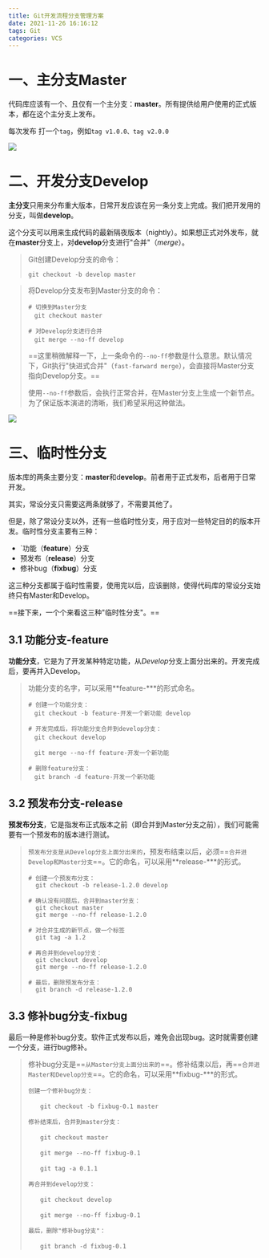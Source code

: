 ```yaml
---
title: Git开发流程分支管理方案
date: 2021-11-26 16:16:12
tags: Git
categories: VCS
---
```


# 一、主分支Master

代码库应该有一个、且仅有一个主分支：**master**。所有提供给用户使用的正式版本，都在这个主分支上发布。

每次发布 打一个`tag`，例如`tag v1.0.0、tag v2.0.0`

![](https://blog.poetries.top/img/static/images/20211126173718.png)



# 二、开发分支Develop

**主分支**只用来分布重大版本，日常开发应该在另一条分支上完成。我们把开发用的分支，叫做**develop**。

这个分支可以用来生成代码的最新隔夜版本（nightly）。如果想正式对外发布，就在**master**分支上，对**develop**分支进行"合并"（*merge*）。

> Git创建Develop分支的命令：
>
> ```shell 
> git checkout -b develop master 
> ```

> 将Develop分支发布到Master分支的命令：
>
> ``` shell
> # 切换到Master分支
> 　git checkout master
> 
> # 对Develop分支进行合并
> 　git merge --no-ff develop
> ```
>
> ==这里稍微解释一下，上一条命令的`--no-ff`参数是什么意思。默认情况下，Git执行"快进式合并"（`fast-farward merge`），会直接将Master分支指向Develop分支。==
>
> 使用`--no-ff`参数后，会执行正常合并，在Master分支上生成一个新节点。为了保证版本演进的清晰，我们希望采用这种做法。


![](https://blog.poetries.top/img/static/images/20211126173805.png)

# 三、临时性分支

版本库的两条主要分支：**master**和d**evelop**。前者用于正式发布，后者用于日常开发。

其实，常设分支只需要这两条就够了，不需要其他了。

但是，除了常设分支以外，还有一些临时性分支，用于应对一些特定目的的版本开发。临时性分支主要有三种：

* `功能（**feature**）分支
* 预发布（**release**）分支
* 修补bug（**fixbug**）分支

这三种分支都属于临时性需要，使用完以后，应该删除，使得代码库的常设分支始终只有Master和Develop。


==接下来，一个个来看这三种"临时性分支"。==


## 3.1 功能分支-feature

**功能分支**，它是为了开发某种特定功能，从*Develop*分支上面分出来的。开发完成后，要再并入Develop。

> 功能分支的名字，可以采用**feature-***的形式命名。
>
> ```shell 
> # 创建一个功能分支：
> 　git checkout -b feature-开发一个新功能 develop
> 
> # 开发完成后，将功能分支合并到develop分支：
> 　git checkout develop
> 
> 　git merge --no-ff feature-开发一个新功能
> 
> # 删除feature分支：
> 　git branch -d feature-开发一个新功能
> ```


## 3.2 预发布分支-release

**预发布分支**，它是指发布正式版本之前（即合并到Master分支之前），我们可能需要有一个预发布的版本进行测试。

> `预发布分支是从Develop分支上面分出来的`，预发布结束以后，必须==`合并进Develop和Master分支`==。它的命名，可以采用**release-***的形式。
>
> ```shell
> # 创建一个预发布分支：
> 	git checkout -b release-1.2.0 develop
> 
> # 确认没有问题后，合并到master分支：
> 	git checkout master
> 	git merge --no-ff release-1.2.0
> 
> # 对合并生成的新节点，做一个标签
> 	git tag -a 1.2
> 
> # 再合并到develop分支：
> 	git checkout develop
> 	git merge --no-ff release-1.2.0
> 
> # 最后，删除预发布分支：
> 	git branch -d release-1.2.0
> ```


## 3.3 修补bug分支-fixbug

最后一种是修补bug分支。软件正式发布以后，难免会出现bug。这时就需要创建一个分支，进行bug修补。

> 修补bug分支是==`从Master分支上面分出来的`==。修补结束以后，再==`合并进Master和Develop分支`==。它的命名，可以采用**fixbug-***的形式。
>
> ```shell
> 创建一个修补bug分支：
> 
> 　　git checkout -b fixbug-0.1 master
> 
> 修补结束后，合并到master分支：
> 
> 　　git checkout master
> 
> 　　git merge --no-ff fixbug-0.1
> 
> 　　git tag -a 0.1.1
> 
> 再合并到develop分支：
> 
> 　　git checkout develop
> 
> 　　git merge --no-ff fixbug-0.1
> 
> 最后，删除"修补bug分支"：
> 
> 　　git branch -d fixbug-0.1
> ```

